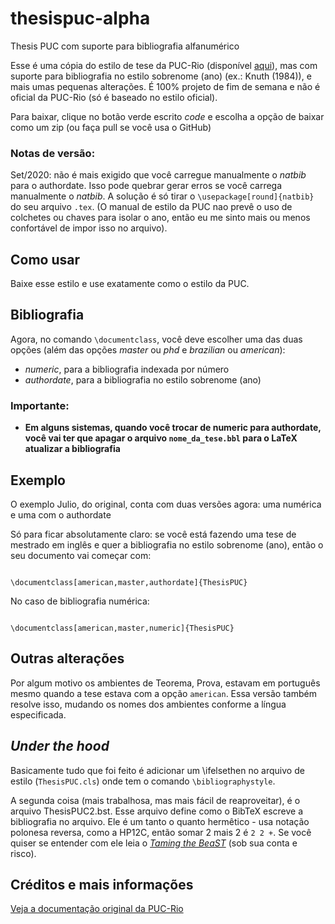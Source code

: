 # thesispuc-alpha
 Thesis PUC com suporte para bibliografia alfanumérico

Esse é uma cópia do estilo de tese da PUC-Rio (disponível [aqui](http://www.puc-rio.br/ensinopesq/ccpg/apresentacao_ted.html)), mas com suporte para bibliografia no estilo sobrenome (ano) (ex.: Knuth (1984)), e mais umas pequenas alterações. É 100% projeto de fim de semana e não é oficial da PUC-Rio (só é baseado no estilo oficial). 

Para baixar, clique no botão verde escrito _code_ e escolha a opção de baixar como um zip (ou faça pull se você usa o GitHub)

### Notas de versão:

Set/2020: não é mais exigido que você carregue manualmente o _natbib_ para o authordate. Isso pode quebrar gerar erros se você carrega manualmente o _natbib_. A solução é só tirar o `\usepackage[round]{natbib}` do seu arquivo `.tex`. (O manual de estilo da PUC nao prevê o uso de colchetes ou chaves para isolar o ano, então eu me sinto mais ou menos confortável de impor isso no arquivo).

## Como usar

Baixe esse estilo e use exatamente como o estilo da PUC.

## Bibliografia

Agora, no comando `\documentclass`, você deve escolher uma das duas opções (além das opções _master_ ou _phd_ e _brazilian_ ou _american_):

* _numeric_, para a bibliografia indexada por número
* _authordate_, para a bibliografia no estilo sobrenome (ano)

### Importante:

* **Em alguns sistemas, quando você trocar de numeric para authordate, você vai ter que apagar o arquivo `nome_da_tese.bbl` para o LaTeX atualizar a bibliografia**
 
## Exemplo

O exemplo Julio, do original, conta com duas versões agora: uma numérica e uma com o authordate

Só para ficar absolutamente claro: se você está fazendo uma tese de mestrado em inglês e quer a bibliografia no estilo sobrenome (ano), então o seu documento vai começar com:

```

\documentclass[american,master,authordate]{ThesisPUC}

```

No caso de bibliografia numérica:

```

\documentclass[american,master,numeric]{ThesisPUC}

```

## Outras alterações

Por algum motivo os ambientes de Teorema, Prova, estavam em português mesmo quando a tese estava com a opção `american`. Essa versão também resolve isso, mudando os nomes dos ambientes conforme a língua especificada.

## _Under the hood_

Basicamente tudo que foi feito é adicionar um \ifelsethen no arquivo de estilo (`ThesisPUC.cls`) onde tem o comando `\bibliographystyle`.

A segunda coisa (mais trabalhosa, mas mais fácil de reaproveitar), é o arquivo ThesisPUC2.bst. Esse arquivo define como o BibTeX escreve a bibliografia no arquivo. Ele é um tanto o quanto hermêtico - usa notação polonesa reversa, como a HP12C, então somar 2 mais 2 é `2 2 +`. Se você quiser se entender com ele leia o [_Taming the BeaST_](http://tug.ctan.org/info/bibtex/tamethebeast/ttb_en.pdf) (sob sua conta e risco).

## Créditos e mais informações

[Veja a documentação original da PUC-Rio](http://www.puc-rio.br/ensinopesq/ccpg/download/ThesisPUC-1.0.11.pdf)

